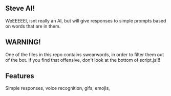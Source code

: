 ## Steve AI!

WeEEEEEl, isnt really an AI, but will give responses to simple prompts based on words that are in them. 

## WARNING! 

One of the files in this repo contains swearwords, in order to filter them out of the bot. If you find that offensive, don't look at the bottom of script.js!!!

## Features

Simple responses, voice recognition, gifs, emojis,
